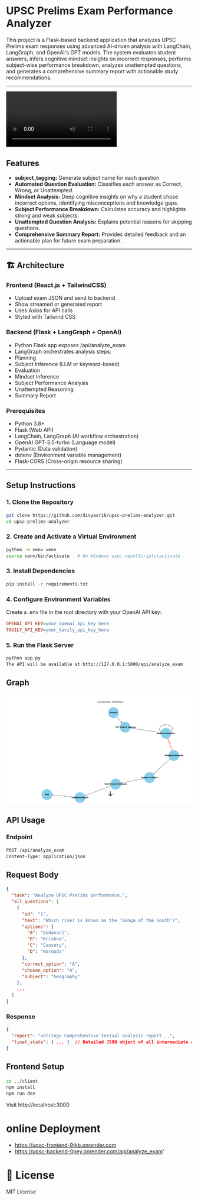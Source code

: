 # UPSC Prelims Exam Performance Analyzer

This project is a Flask-based backend application that analyzes UPSC Prelims exam responses using advanced AI-driven analysis with LangChain, LangGraph, and OpenAI's GPT models. The system evaluates student answers, infers cognitive mindset insights on incorrect responses, performs subject-wise performance breakdown, analyzes unattempted questions, and generates a comprehensive summary report with actionable study recommendations.

---
![Watch demo video](graph_images/shotvideo.mp4)

## Features
- **subject_tagging:** Generate subject name for each question
- **Automated Question Evaluation:** Classifies each answer as Correct, Wrong, or Unattempted.
- **Mindset Analysis:** Deep cognitive insights on why a student chose incorrect options, identifying misconceptions and knowledge gaps.
- **Subject Performance Breakdown:** Calculates accuracy and highlights strong and weak subjects.
- **Unattempted Question Analysis:** Explains potential reasons for skipping questions.
- **Comprehensive Summary Report:** Provides detailed feedback and an actionable plan for future exam preparation.

---
## 🏗️ Architecture
### Frontend (React.js + TailwindCSS)
- Upload exam JSON and send to backend
- Show streamed or generated report
- Uses Axios for API calls
- Styled with Tailwind CSS
### Backend (Flask + LangGraph + OpenAI)
- Python Flask app exposes /api/analyze_exam
- LangGraph orchestrates analysis steps:
- Planning
- Subject Inference (LLM or keyword-based)
- Evaluation
- Mindset Inference
- Subject Performance Analysis
- Unattempted Reasoning
- Summary Report
  
### Prerequisites
- Python 3.8+
- Flask (Web API)
- LangChain, LangGraph (AI workflow orchestration)
- OpenAI GPT-3.5-turbo (Language model)
- Pydantic (Data validation)
- dotenv (Environment variable management)
- Flask-CORS (Cross-origin resource sharing)

---
## Setup Instructions
### 1. Clone the Repository

```bash
git clone https://github.com/divyasri6/upsc-prelims-analyzer.git
cd upsc-prelims-analyzer
```
### 2. Create and Activate a Virtual Environment

```bash
python -m venv venv
source venv/bin/activate   # On Windows use: venv\Scripts\activate
```
### 3. Install Dependencies
```bash
pip install -r requirements.txt
```
### 4. Configure Environment Variables

Create a .env file in the root directory with your OpenAI API key:

```ini
OPENAI_API_KEY=your_openai_api_key_here
TAVILY_API_KEY=your_tavily_api_key_here
```
### 5. Run the Flask Server
```bash
python app.py
The API will be available at http://127.0.0.1:5000/api/analyze_exam
```
## Graph
![LangGraph Workflow](graph_images/LangGraph_workflow.png "Detailed flow of the analysis process")

## API Usage
### Endpoint
```bash
POST /api/analyze_exam
Content-Type: application/json
```
## Request Body
```json
{
  "task": "Analyze UPSC Prelims performance.",
  "all_questions": [
    {
      "id": "1",
      "text": "Which river is known as the 'Ganga of the South'?",
      "options": {
        "A": "Godavari",
        "B": "Krishna",
        "C": "Cauvery",
        "D": "Narmada"
      },
      "correct_option": "A",
      "chosen_option": "A",
      "subject": "Geography"
    },
    ...
  ]
}
```
### Response
```json
{
  "report": "<string> Comprehensive textual analysis report...",
  "final_state": { ... }  // Detailed JSON object of all intermediate analysis states
}
```
## Frontend Setup
```bash
cd ../client
npm install
npm run dev
```
Visit http://localhost:3000
# online Deployment
- https://upsc-frontend-9tkb.onrender.com
- https://upsc-backend-0pey.onrender.com/api/analyze_exam'
# 📝 License
MIT License
